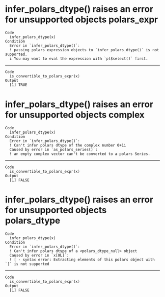 # infer_polars_dtype() raises an error for unsupported objects polars_expr

    Code
      infer_polars_dtype(x)
    Condition
      Error in `infer_polars_dtype()`:
      ! passing polars expression objects to `infer_polars_dtype()` is not supported.
      i You may want to eval the expression with `pl$select()` first.

---

    Code
      is_convertible_to_polars_expr(x)
    Output
      [1] TRUE

# infer_polars_dtype() raises an error for unsupported objects complex

    Code
      infer_polars_dtype(x)
    Condition
      Error in `infer_polars_dtype()`:
      ! Can't infer polars dtype of the complex number 0+1i
      Caused by error in `as_polars_series()`:
      ! an empty complex vector can't be converted to a polars Series.

---

    Code
      is_convertible_to_polars_expr(x)
    Output
      [1] FALSE

# infer_polars_dtype() raises an error for unsupported objects polars_dtype

    Code
      infer_polars_dtype(x)
    Condition
      Error in `infer_polars_dtype()`:
      ! Can't infer polars dtype of a <polars_dtype_null> object
      Caused by error in `x[0L]`:
      ! [ - syntax error: Extracting elements of this polars object with `[` is not supported

---

    Code
      is_convertible_to_polars_expr(x)
    Output
      [1] FALSE

